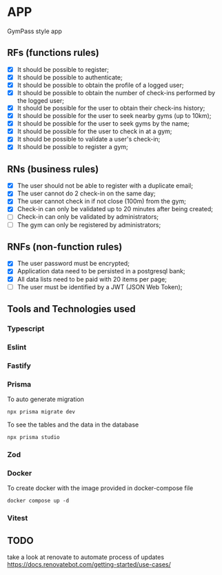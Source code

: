 # APP

GymPass style app

## RFs (functions rules)

- [x] It should be possible to register;
- [x] It should be possible to authenticate;
- [x] It should be possible to obtain the profile of a logged user;
- [x] It should be possible to obtain the number of check-ins performed by the logged user;
- [x] It should be possible for the user to obtain their check-ins history;
- [x] It should be possible for the user to seek nearby gyms (up to 10km);
- [x] It should be possible for the user to seek gyms by the name;
- [x] It should be possible for the user to check in at a gym;
- [x] It should be possible to validate a user's check-in;
- [x] It should be possible to register a gym;

## RNs (business rules)

- [x] The user should not be able to register with a duplicate email;
- [x] The user cannot do 2 check-in on the same day;
- [x] The user cannot check in if not close (100m) from the gym;
- [x] Check-in can only be validated up to 20 minutes after being created;
- [ ] Check-in can only be validated by administrators;
- [ ] The gym can only be registered by administrators;

## RNFs (non-function rules)

- [x] The user password must be encrypted;
- [x] Application data need to be persisted in a postgresql bank;
- [x] All data lists need to be paid with 20 items per page;
- [ ] The user must be identified by a JWT (JSON Web Token);

## Tools and Technologies used

### Typescript
### Eslint
### Fastify
### Prisma

To auto generate migration
``` 
npx prisma migrate dev
```
To see the tables and the data in the database
```
npx prisma studio
```
### Zod
### Docker
To create docker with the image provided in docker-compose file
```
docker compose up -d
```

### Vitest


## TODO

take a look at renovate to automate process of updates
https://docs.renovatebot.com/getting-started/use-cases/